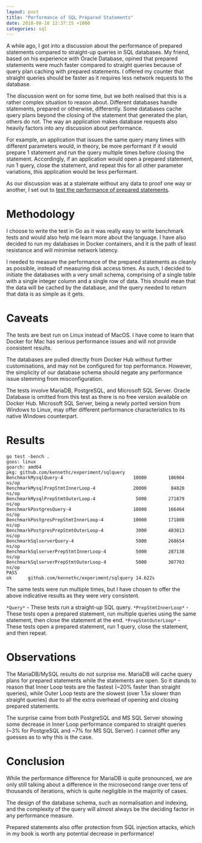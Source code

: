 ```yaml
---
layout: post
title: "Performance of SQL Prepared Statements"
date: 2018-08-18 12:37:15 +1000
categories: sql
---
```


A while ago, I got into a discussion about the performance of prepared statements compared to straight-up queries in SQL databases. My friend, based on his experience with Oracle Database, opined that prepared statements were much faster compared to straight queries because of query plan caching with prepared statements. I offered my counter that straight queries should be faster as it requires less network requests to the database.

The discussion went on for some time, but we both realised that this is a rather complex situation to reason about. Different databases handle statements, prepared or otherwise, differently. Some databases cache query plans beyond the closing of the statement that generated the plan, others do not. The way an application makes database requests also heavily factors into any discussion about performance.

For example, an application that issues the same query many times with different parameters would, in theory, be more performant if it would prepare 1 statement and run the query multiple times before closing the statement. Accordingly, if an application would open a prepared statement, run 1 query, close the statement, and repeat this for all other parameter variations, this application would be less performant.

As our discussion was at a stalemate without any data to proof one way or another, I set out to [test the performance of prepared statements][sql-test].

# Methodology
I choose to write the test in Go as it was really easy to write benchmark tests and would also help me learn more about the language. I have also decided to run my databases in Docker containers, and it is the path of least resistance and will minimise network latency.

I needed to measure the performance of the prepared statements as cleanly as possible, instead of measuring disk access times. As such, I decided to initiate the databases with a very small schema, comprising of a single table with a single integer column and a single row of data. This should mean that the data will be cached by the database, and the query needed to return that data is as simple as it gets.

# Caveats
The tests are best run on Linux instead of MacOS. I have come to learn that Docker for Mac has serious performance issues and will not provide consistent results.

The databases are pulled directly from Docker Hub without further customisations, and may not be configured for top performance. However, the simplicity of our database schema should negate any performance issue stemming from misconfiguration.

The tests involve MariaDB, PostgreSQL, and Microsoft SQL Server. Oracle Database is omitted from this test as there is no free version available on Docker Hub. Microsoft SQL Server, being a newly ported version from Windows to Linux, may offer different performance characteristics to its native Windows counterpart.

# Results

```
go test -bench .
goos: linux
goarch: amd64
pkg: github.com/kennethc/experiment/sqlquery
BenchmarkMysqlQuery-4                   	   10000	    106904 ns/op
BenchmarkMysqlPrepStmtInnerLoop-4       	   20000	     84820 ns/op
BenchmarkMysqlPrepStmtOuterLoop-4       	    5000	    271879 ns/op
BenchmarkPostgresQuery-4                	   10000	    166464 ns/op
BenchmarkPostgresPrepStmtInnerLoop-4    	   10000	    171808 ns/op
BenchmarkPostgresPrepStmtOuterLoop-4    	    3000	    483013 ns/op
BenchmarkSqlserverQuery-4               	    5000	    268654 ns/op
BenchmarkSqlserverPrepStmtInnerLoop-4   	    5000	    287138 ns/op
BenchmarkSqlserverPrepStmtOuterLoop-4   	    5000	    307703 ns/op
PASS
ok  	github.com/kennethc/experiment/sqlquery	14.622s
```

The same tests were run multiple times, but I have chosen to offer the above indicative results as they were very consistent.

`*Query*` - These tests run a straight-up SQL query.
`*PrepStmtInnerLoop*` - These tests open a prepared statement, run multiple queries using the same statement, then close the statement at the end.
`*PrepStmtOuterLoop*` - These tests open a prepared statement, run 1 query, close the statement, and then repeat.

# Observations
The MariaDB/MySQL results do not surprise me. MariaDB will cache query plans for prepared statements while the statements are open. So it stands to reason that Inner Loop tests are the fastest (~20% faster than straight queries), while Outer Loop tests are the slowest (over 1.5x slower than straight queries) due to all the extra overhead of opening and closing prepared statements.

The surprise came from both PostgreSQL and MS SQL Server showing some decrease in Inner Loop performance compared to straight queries (~3% for PostgreSQL and ~7% for MS SQL Server). I cannot offer any guesses as to why this is the case.

# Conclusion
While the performance difference for MariaDB is quite pronounced, we are only still talking about a difference in the microsecond range over tens of thousands of iterations, which is quite negligible in the majority of cases.

The design of the database schema, such as normalisation and indexing, and the complexity of the query will almost always be the deciding factor in any performance measure.

Prepared statements also offer protection from SQL injection attacks, which in my book is worth any potential decrease in performance!

[sql-test]: https://github.com/kennethc/experiment/sqlquery
